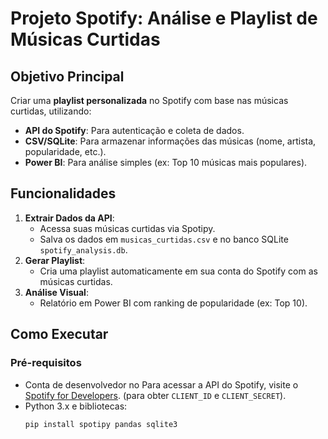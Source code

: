 # Projeto Spotify: Análise e Playlist de Músicas Curtidas

## Objetivo Principal
Criar uma **playlist personalizada** no Spotify com base nas músicas curtidas, utilizando:
- **API do Spotify**: Para autenticação e coleta de dados.
- **CSV/SQLite**: Para armazenar informações das músicas (nome, artista, popularidade, etc.).
- **Power BI**: Para análise simples (ex: Top 10 músicas mais populares).

## Funcionalidades
1. **Extrair Dados da API**:
   - Acessa suas músicas curtidas via Spotipy.
   - Salva os dados em `musicas_curtidas.csv` e no banco SQLite `spotify_analysis.db`.
2. **Gerar Playlist**:
   - Cria uma playlist automaticamente em sua conta do Spotify com as músicas curtidas.
3. **Análise Visual**:
   - Relatório em Power BI com ranking de popularidade (ex: Top 10).

## Como Executar
### Pré-requisitos
- Conta de desenvolvedor no Para acessar a API do Spotify, visite o [Spotify for Developers](https://developer.spotify.com/). (para obter `CLIENT_ID` e `CLIENT_SECRET`).
- Python 3.x e bibliotecas:
  ```bash
  pip install spotipy pandas sqlite3
